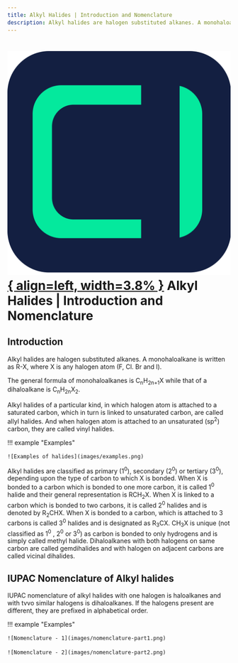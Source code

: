```yaml
---
title: Alkyl Halides | Introduction and Nomenclature
description: Alkyl halides are halogen substituted alkanes. A monohaloalkane is written as R-X, where X is any halogen atom (F, Cl. Br and l).
---
```


# [![ChemistryEdu Logo](../../images/favicon.svg){ align=left, width=3.8% }](../../index.md)  Alkyl Halides | Introduction and Nomenclature

## Introduction

Alkyl halides are halogen substituted alkanes. A monohaloalkane is written as R-X, where X is any halogen atom (F, Cl. Br and l).

The general formula of monohaloalkanes is C<sub>n</sub>H<sub>2n+1</sub>X while that of a dihaloalkane is C<sub>n</sub>H<sub>2n</sub>X<sub>2</sub>.

Alkyl halides of a particular kind, in which halogen atom is attached to a saturated carbon, which in turn is linked to unsaturated carbon, are called allyl halides. And when halogen atom is attached to an unsaturated (sp<sup>2</sup>) carbon, they are called vinyl halides.

!!! example "Examples"

    ![Examples of halides](images/examples.png)

Alkyl halides are classified as primary (1<sup>0</sup>), secondary (2<sup>0</sup>) or tertiary (3<sup>0</sup>), depending upon the type of carbon to which X is bonded. When X is bonded to a carbon which is bonded to one more carbon, it is called 1<sup>0</sup> halide and their general representation is RCH<sub>2</sub>X.
When X is linked to a carbon which is bonded to two carbons, it is called 2<sup>0</sup> halides and is denoted by R<sub>2</sub>CHX. When X is bonded to a carbon, which is attached to 3 carbons is called 3<sup>0</sup> halides and is designated as R<sub>3</sub>CX.
CH<sub>3</sub>X is unique (not classified as 1<sup>0</sup> , 2<sup>0</sup> or 3<sup>0</sup>) as carbon is bonded to only hydrogens and is simply called methyl halide. Dihaloalkanes with both halogens on same carbon are called gemdihalides and with halogen on adjacent carbons are called vicinal dihalides.

## IUPAC Nomenclature of Alkyl halides

IUPAC nomenclature of alkyl halides with one halogen is haloalkanes and with tvvo similar halogens is dihaloalkanes. If the halogens present are different, they are prefixed in alphabetical order.

!!! example "Examples"

    ![Nomenclature - 1](images/nomenclature-part1.png)

    ![Nomenclature - 2](images/nomenclature-part2.png)
